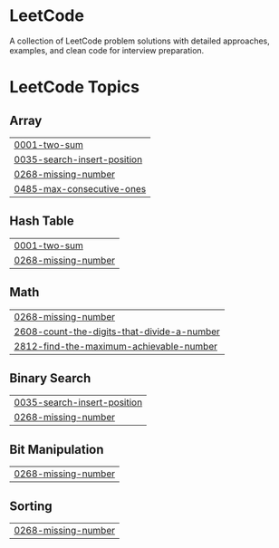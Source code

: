 # LeetCode
A collection of LeetCode problem solutions with detailed approaches, examples, and clean code for interview preparation.

<!---LeetCode Topics Start-->
# LeetCode Topics
## Array
|  |
| ------- |
| [0001-two-sum](https://github.com/Harsha-2603/LeetCode/tree/master/0001-two-sum) |
| [0035-search-insert-position](https://github.com/Harsha-2603/LeetCode/tree/master/0035-search-insert-position) |
| [0268-missing-number](https://github.com/Harsha-2603/LeetCode/tree/master/0268-missing-number) |
| [0485-max-consecutive-ones](https://github.com/Harsha-2603/LeetCode/tree/master/0485-max-consecutive-ones) |
## Hash Table
|  |
| ------- |
| [0001-two-sum](https://github.com/Harsha-2603/LeetCode/tree/master/0001-two-sum) |
| [0268-missing-number](https://github.com/Harsha-2603/LeetCode/tree/master/0268-missing-number) |
## Math
|  |
| ------- |
| [0268-missing-number](https://github.com/Harsha-2603/LeetCode/tree/master/0268-missing-number) |
| [2608-count-the-digits-that-divide-a-number](https://github.com/Harsha-2603/LeetCode/tree/master/2608-count-the-digits-that-divide-a-number) |
| [2812-find-the-maximum-achievable-number](https://github.com/Harsha-2603/LeetCode/tree/master/2812-find-the-maximum-achievable-number) |
## Binary Search
|  |
| ------- |
| [0035-search-insert-position](https://github.com/Harsha-2603/LeetCode/tree/master/0035-search-insert-position) |
| [0268-missing-number](https://github.com/Harsha-2603/LeetCode/tree/master/0268-missing-number) |
## Bit Manipulation
|  |
| ------- |
| [0268-missing-number](https://github.com/Harsha-2603/LeetCode/tree/master/0268-missing-number) |
## Sorting
|  |
| ------- |
| [0268-missing-number](https://github.com/Harsha-2603/LeetCode/tree/master/0268-missing-number) |
<!---LeetCode Topics End-->